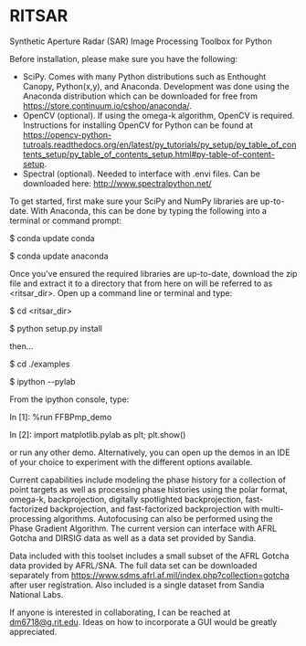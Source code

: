 # RITSAR
Synthetic Aperture Radar (SAR) Image Processing Toolbox for Python

Before installation, please make sure you have the following:
- SciPy. Comes with many Python distributions such as Enthought Canopy, Python(x,y), and Anaconda.  Development was done using the Anaconda distribution which can be downloaded for free from https://store.continuum.io/cshop/anaconda/. 
- OpenCV (optional). If using the omega-k algorithm, OpenCV is required. Instructions for installing OpenCV for Python can be found at  https://opencv-python-tutroals.readthedocs.org/en/latest/py_tutorials/py_setup/py_table_of_contents_setup/py_table_of_contents_setup.html#py-table-of-content-setup.
- Spectral (optional).  Needed to interface with .envi files.  Can be downloaded here: http://www.spectralpython.net/ 
  
To get started, first make sure your SciPy and NumPy libraries are up-to-date.  With Anaconda, this can be done by typing the following into a terminal or command prompt:

$ conda update conda

$ conda update anaconda

Once you've ensured the required libraries are up-to-date, download the zip file and extract it to a directory that from here on will be referred to as \<ritsar_dir\>.  Open up a command line or terminal and type:

$ cd \<ritsar_dir\>

$ python setup.py install

then...

$ cd ./examples

$ ipython --pylab

From the ipython console, type:

In [1]: %run FFBPmp_demo

In [2]: import matplotlib.pylab as plt; plt.show()

or run any other demo.  Alternatively, you can open up the demos in an IDE of your choice to experiment with the different options available.

Current capabilities include modeling the phase history for a collection of point targets as well as processing phase histories using the polar format, omega-k, backprojection, digitally spotlighted backprojection, fast-factorized backprojection, and fast-factorized backprojection with multi-processing algorithms.  Autofocusing can also be performed using the Phase Gradient Algorithm.  The current version can interface with AFRL Gotcha and DIRSIG data as well as a data set provided by Sandia.

Data included with this toolset includes a small subset of the AFRL Gotcha data provided by AFRL/SNA.  The full data set can be downloaded separately from https://www.sdms.afrl.af.mil/index.php?collection=gotcha after user registration.  Also included is a single dataset from Sandia National Labs.

If anyone is interested in collaborating, I can be reached at dm6718@g.rit.edu. Ideas on how to incorporate a GUI would be greatly appreciated.
